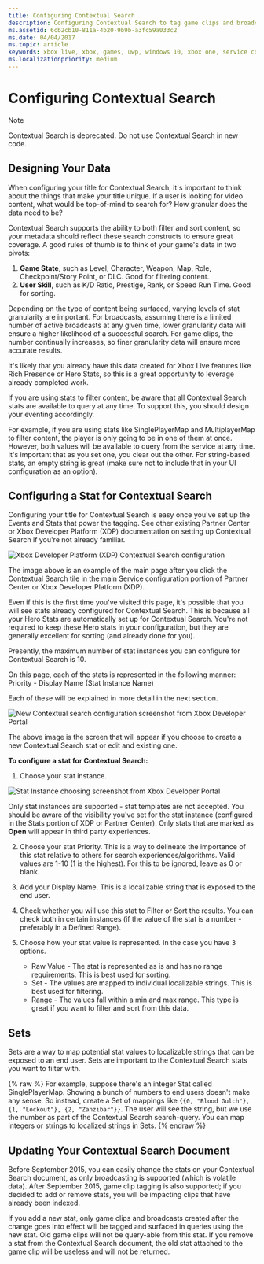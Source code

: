 ```yaml
---
title: Configuring Contextual Search
description: Configuring Contextual Search to tag game clips and broadcasts.
ms.assetid: 6cb2cb10-811a-4b20-9b9b-a3fc59a033c2
ms.date: 04/04/2017
ms.topic: article
keywords: xbox live, xbox, games, uwp, windows 10, xbox one, service configuration, contextual search, game clip, broadcast
ms.localizationpriority: medium
---
```


# Configuring Contextual Search

> [!NOTE]
> Contextual Search is deprecated. Do not use Contextual Search in new code.


## Designing Your Data

When configuring your title for Contextual Search, it's important to think about the things that make your title unique.
If a user is looking for video content, what would be top-of-mind to search for?  How granular does the data need to be?

Contextual Search supports the ability to both filter and sort content, so your metadata should reflect these search constructs to ensure great coverage.
A good rules of thumb is to think of your game's data in two pivots:
1. **Game State**, such as Level, Character, Weapon, Map, Role, Checkpoint/Story Point, or DLC.  Good for filtering content.
2. **User Skill**, such as K/D Ratio, Prestige, Rank, or Speed Run Time.  Good for sorting.

Depending on the type of content being surfaced, varying levels of stat granularity are important.
For broadcasts, assuming there is a limited number of active broadcasts at any given time, lower granularity data will ensure a higher likelihood of a successful search.
For game clips, the number continually increases, so finer granularity data will ensure more accurate results.

It's likely that you already have this data created for Xbox Live features like Rich Presence or Hero Stats, so this is a great opportunity to leverage already completed work.

If you are using stats to filter content, be aware that all Contextual Search stats are available to query at any time.
To support this, you should design your eventing accordingly.

For example, if you are using stats like SinglePlayerMap and MultiplayerMap to filter content, the player is only going to be in one of them at once.
However, both values will be available to query from the service at any time.
It's important that as you set one, you clear out the other.
For string-based stats, an empty string is great (make sure not to include that in your UI configuration as an option).


## Configuring a Stat for Contextual Search

Configuring your title for Contextual Search is easy once you've set up the Events and Stats that power the tagging.
See other existing Partner Center or Xbox Developer Platform (XDP) documentation on setting up Contextual Search if you're not already familiar.

![Xbox Developer Platform (XDP) Contextual Search configuration](../../images/contextual_search/config02.png)

The image above is an example of the main page after you click the Contextual Search tile in the main Service configuration portion of Partner Center or Xbox Developer Platform (XDP).

Even if this is the first time you've visited this page, it's possible that you will see stats already configured for Contextual Search.
This is because all your Hero Stats are automatically set up for Contextual Search.
You're not required to keep these Hero stats in your configuration, but they are generally excellent for sorting (and already done for you).

Presently, the maximum number of stat instances you can configure for Contextual Search is 10.

On this page, each of the stats is represented in the following manner:
Priority - Display Name (Stat Instance Name)

Each of these will be explained in more detail in the next section.

![New Contextual search configuration screenshot from Xbox Developer Portal](../../images/contextual_search/config01.png)

The above image is the screen that will appear if you choose to create a new Contextual Search stat or edit and existing one.

**To configure a stat for Contextual Search:**

1. Choose your stat instance.

  ![Stat Instance choosing screenshot from Xbox Developer Portal](../../images/contextual_search/config03.png)

  Only stat instances are supported - stat templates are not accepted.  You should be aware of the visibility you've set for the stat instance (configured in the Stats portion of XDP or Partner Center).  Only stats that are marked as **Open** will appear in third party experiences.

2. Choose your stat Priority. This is a way to delineate the importance of this stat relative to others for search experiences/algorithms.  Valid values are 1-10 (1 is the highest).  For this to be ignored, leave as 0 or blank.

3. Add your Display Name.  This is a localizable string that is exposed to the end user.

4. Check whether you will use this stat to Filter or Sort the results.  You can check both in certain instances (if the value of the stat is a number - preferably in a Defined Range).

5. Choose how your stat value is represented.  In the case you have 3 options.
   * Raw Value - The stat is represented as is and has no range requirements.  This is best used for sorting.
   * Set - The values are mapped to individual localizable strings.  This is best used for filtering.
   * Range - The values fall within a min and max range.  This type is great if you want to filter and sort from this data.


## Sets

Sets are a way to map potential stat values to localizable strings that can be exposed to an end user.
Sets are important to the Contextual Search stats you want to filter with.

{% raw %}
For example, suppose there's an integer Stat called SinglePlayerMap.
Showing a bunch of numbers to end users doesn't make any sense.
So instead, create a Set of mappings like ```{{0, "Blood Gulch"}, {1, "Lockout"}, {2, "Zanzibar"}}```.
The user will see the string, but we use the number as part of the Contextual Search search-query.
You can map integers or strings to localized strings in Sets.
{% endraw %}


## Updating Your Contextual Search Document

Before September 2015, you can easily change the stats on your Contextual Search document, as only broadcasting is supported (which is volatile data).
After September 2015, game clip tagging is also supported; if you decided to add or remove stats, you will be impacting clips that have already been indexed.

If you add a new stat, only game clips and broadcasts created after the change goes into effect will be tagged and surfaced in queries using the new stat.
Old game clips will not be query-able from this stat.
If you remove a stat from the Contextual Search document, the old stat attached to the game clip will be useless and will not be returned.

